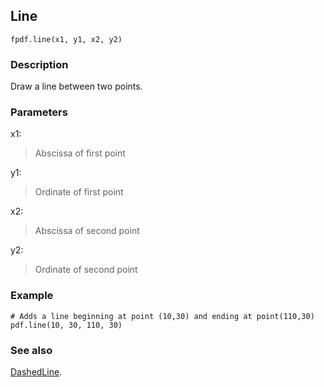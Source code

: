 ## Line ##

```
fpdf.line(x1, y1, x2, y2)
```

### Description ###

Draw a line between two points.

### Parameters ###

x1:
> Abscissa of first point

y1:
> Ordinate of first point

x2:
> Abscissa of second point

y2:
> Ordinate of second point

### Example ###

```
# Adds a line beginning at point (10,30) and ending at point(110,30)
pdf.line(10, 30, 110, 30)
```

### See also ###

[DashedLine](DashedLine.md).
